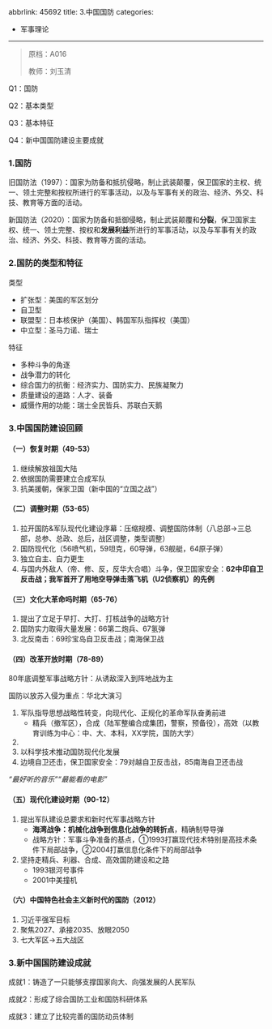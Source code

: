 abbrlink: 45692
title: 3.中国国防
categories:
  - 军事理论
---
> 原档：A016
>
> 教师：刘玉清

Q1：国防

Q2：基本类型

Q3：基本特征

Q4：新中国国防建设主要成就

### 1.国防

旧国防法（1997）：国家为防备和抵抗侵略，制止武装颠覆，保卫国家的主权、统一、领土完整和按权所进行的军事活动，以及与军事有关的政治、经济、外交、科技、教育等方面的活动。

新国防法（2020）：国家为防备和抵御侵略，制止武装颠覆和**分裂**，保卫国家主权、统一、领土完整、按权和**发展利益**所进行的军事活动，以及与军事有关的政治、经济、外交、科技、教育等方面的活动。

### 2.国防的类型和特征

类型

- 扩张型：美国的军区划分
- 自卫型
- 联盟型：日本核保护（美国）、韩国军队指挥权（美国）
- 中立型：圣马力诺、瑞士

特征

- 多种斗争的角逐
- 战争潜力的转化
- 综合国力的抗衡：经济实力、国防实力、民族凝聚力
- 质量建设的道路：人才、装备
- 威慑作用的功能：瑞士全民皆兵、苏联白天鹅

### 3.中国国防建设回顾

#### （一）恢复时期（49-53）

1. 继续解放祖国大陆
2. 依据国防需要建立合成军队
3. 抗美援朝，保家卫国（新中国的“立国之战”）

#### （二）调整时期（53-65）

1. 拉开国防&军队现代化建设序幕：压缩规模、调整国防体制（八总部→三总部，总参、总政、总后，战区调整，类型调整）
2. 国防现代化（56喷气机，59坦克，60导弹，63舰艇，64原子弹）
3. 独立自主、自力更生
4. 与国内外敌人（帝、修、反，反华大合唱）斗争，保卫国家安全：**62中印自卫反击战；我军首开了用地空导弹击落飞机（U2侦察机）的先例**

#### （三）文化大革命吗时期（65-76）

1. 提出了立足于早打、大打、打核战争的战略方针
2. 国防实力取得大量发展：66第二炮兵、67氢弹
3. 北反南击：69珍宝岛自卫反击战；南海保卫战

#### （四）改革开放时期（78-89）

80年底调整军事战略方针：从诱敌深入到阵地战为主

国防以放苏入侵为重点：华北大演习

1. 军队指导思想战略性转变，向现代化、正规化的革命军队奋勇前进
   - 精兵（撤军区），合成（陆军整编合成集团，警察，预备役），高效（以教育训练为中心：中、大、本科，XX学院，国防大学）
2. 
3. 以科学技术推动国防现代化发展
4. 边境自卫还击，保卫国家安全：79对越自卫反击战，85南海自卫还击战

*“最好听的音乐”“最能看的电影”*

#### （五）现代化建设时期（90-12）

1. 提出军队建设总要求和新时代军事战略方针
   - **海湾战争：机械化战争到信息化战争的转折点**，精确制导导弹
   - 战略方针：军事斗争准备的基点，①1993打赢现代技术特别是高技术条件下局部战争，②2004打赢信息化条件下的局部战争
2. 坚持走精兵、利器、合成、高效国防建设和之路
   - 1993银河号事件
   - 2001中美撞机

#### （六）中国特色社会主义新时代的国防（2012）

1. 习近平强军目标
2. 聚焦2027、承接2035、放眼2050
3. 七大军区→五大战区

### 3.新中国国防建设成就

成就1：铸造了一只能够支撑国家向大、向强发展的人民军队

成就2：形成了综合国防工业和国防科研体系

成就3：建立了比较完善的国防动员体制